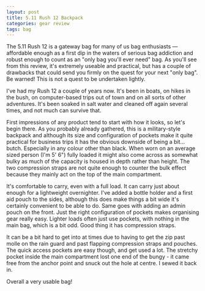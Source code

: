 ```yaml
---
layout: post
title: 5.11 Rush 12 Backpack
categories: gear review
tags: bag
---
```


The 5.11 Rush 12 is a gateway bag for many of us bag enthusiasts — affordable enough as a first dip in the waters of serious bag addiction and robust enough to count as an "only bag you'll ever need" bag. As you'll see from this review, it's extremely useable and practical, but has a couple of drawbacks that could send you firmly on the quest for your next "only bag". Be warned! This is not a quest to be undertaken lightly.

I've had my Rush 12 a couple of years now. It's been in boats, on hikes in the bush, on computer-based trips out of town and on all sorts of other adventures. It's been soaked in salt water and cleaned off again several times, and not much can survive that.

First impressions of any product tend to start with how it looks, so let's begin there. As you probably already gathered, this is a military-style backpack and although its size and configuration of pockets make it quite practical for business trips it has the obvious downside of being a bit... butch. Especially in any colour other than black. When worn on an average sized person (I'm 5' 6") fully loaded it might also come across as somewhat bulky as much of the capacity is housed in depth rather than height. The two compression straps are not quite enough to counter the bulk effect because they mainly act on the top of the main compartment.

It's comfortable to carry, even with a full load. It can carry just about enough for a lightweight overnighter. I've added a bottle holder and a first aid pouch to the sides, although this does make things a bit wide it's certainly convenient to be able to do. Same goes with adding an admin pouch on the front. Just the right configuration of pockets makes organising gear really easy. Lighter loads often just use pockets, with nothing in the main bag, which is a bit odd. Good thing it has compression straps.

It can be a bit hard to get into at times due to having to get the zip past molle on the rain guard and past flapping compression straps and pouches. The quick access pockets are easy though, and get used a lot. The stretchy pocket inside the main compartment lost one end of the bungy - it came free from the anchor point and snuck out the hole at centre. I sewed it back in.

Overall a very usable bag!
